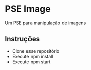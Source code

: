 # PSE Image

Um PSE para manipulação de imagens

## Instruções

- Clone esse repositório
- Execute npm install
- Execute npm start
